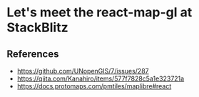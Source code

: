 # Let's meet the react-map-gl at StackBlitz

## References
- https://github.com/UNopenGIS/7/issues/287
- https://qiita.com/Kanahiro/items/577f7828c5a1e323721a
- https://docs.protomaps.com/pmtiles/maplibre#react
